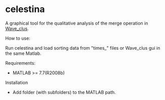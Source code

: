 celestina
=========

A graphical tool for the qualitative analysis of the merge operation in [Wave_clus](https://github.com/csn-le/wave_clus).


How to use:

Run celestina and load sorting data from "times_" files or Wave_clus gui in the same Matlab.

Requirements:

* MATLAB >= 7.7(R2008b)

Installation

* Add folder (with subfolders) to the MATLAB path.